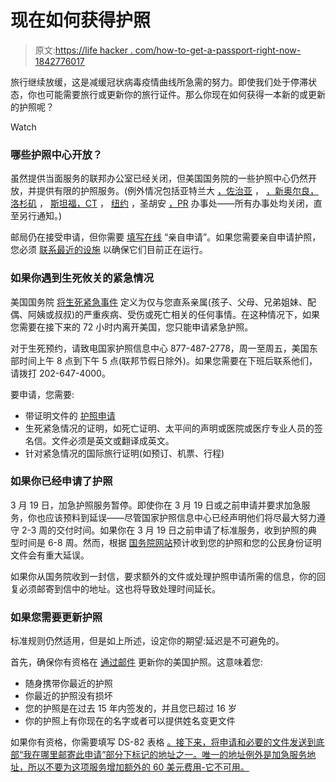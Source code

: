 # 现在如何获得护照

> 原文:[https://life hacker . com/how-to-get-a-passport-right-now-1842776017](https://lifehacker.com/how-to-get-a-passport-right-now-1842776017)

旅行继续放缓，这是减缓冠状病毒疫情曲线所急需的努力。即使我们处于停滞状态，你也可能需要旅行或更新你的旅行证件。那么你现在如何获得一本新的或更新的护照呢？

Watch

### 哪些护照中心开放？

虽然提供当面服务的联邦办公室已经关闭，但美国国务院的一些护照中心仍然开放，并提供有限的护照服务。(例外情况包括亚特兰大 [，佐治亚](https://travel.state.gov/content/travel/en/passports/get-fast/passport-agencies/atlanta.html) ， [，新奥尔良，洛杉矶](https://travel.state.gov/content/travel/en/passports/get-fast/passport-agencies/new-orleans.html) ， [斯坦福，CT](https://travel.state.gov/content/travel/en/passports/get-fast/passport-agencies/connecticut.html) ， [纽约](https://travel.state.gov/content/travel/en/passports/get-fast/passport-agencies/new-york.html) ，圣胡安 [，PR](https://travel.state.gov/content/travel/en/passports/get-fast/passport-agencies/san-juan.html) 办事处——所有办事处均关闭，直至另行通知。)

邮局仍在接受申请，但你需要 [填写在线](https://travel.state.gov/content/travel/en/traveladvisories/ea/passport-covid-19.html#ExternalPopup) “亲自申请”。如果您需要亲自申请护照，您必须 [联系最近的设施](http://iafdb.travel.state.gov/#_blank) 以确保它们目前正在运行。

### **如果你遇到生死攸关的紧急情况**

美国国务院 [将生死紧急事件](https://travel.state.gov/content/travel/en/passports/get-fast/emergencies.html) 定义为仅与您直系亲属(孩子、父母、兄弟姐妹、配偶、阿姨或叔叔)的严重疾病、受伤或死亡相关的任何事情。在这种情况下，如果您需要在接下来的 72 小时内离开美国，您只能申请紧急护照。

对于生死预约，请致电国家护照信息中心 877-487-2778，周一至周五，美国东部时间上午 8 点到下午 5 点(联邦节假日除外)。如果您需要在下班后联系他们，请拨打 202-647-4000。

要申请，您需要:

*   带证明文件的 [护照申请](https://travel.state.gov/content/travel/en/passports/how-apply/forms.html)
*   生死紧急情况的证明，如死亡证明、太平间的声明或医院或医疗专业人员的签名信。文件必须是英文或翻译成英文。
*   针对紧急情况的国际旅行证明(如预订、机票、行程)

### **如果你已经申请了护照**

3 月 19 日，加急护照服务暂停。即使你在 3 月 19 日或之前申请并要求加急服务，你也应该预料到延误——尽管国家护照信息中心已经声明他们将尽最大努力遵守 2-3 周的交付时间。如果你在 3 月 19 日之前申请了标准服务，收到护照的典型时间是 6-8 周。然而，根据 [国务院网站](https://travel.state.gov/content/travel/en/passports.html)预计收到您的护照和您的公民身份证明文件会有重大延误。

如果你从国务院收到一封信，要求额外的文件或处理护照申请所需的信息，你的回复必须邮寄到信中的地址。这也将导致处理时间延长。

### **如果您需要更新护照**

标准规则仍然适用，但是如上所述，设定你的期望:延迟是不可避免的。

首先，确保你有资格在 [通过邮件](https://travel.state.gov/content/travel/en/passports/have-passport/renew.html) 更新你的美国护照。这意味着您:

*   随身携带你最近的护照
*   你最近的护照没有损坏
*   您的护照是在过去 15 年内签发的，并且您已超过 16 岁
*   你的护照上有你现在的名字或者可以提供姓名变更文件

如果你有资格，你需要填写 DS-82 表格 [。接下来，将申请和必要的文件发送到底部“我在哪里邮寄此申请”部分下标记的地址之一。唯一的地址例外是加急服务地址，所以不要为这项服务增加额外的 60 美元费用-它不可用。](https://eforms.state.gov/Forms/ds82.pdf)